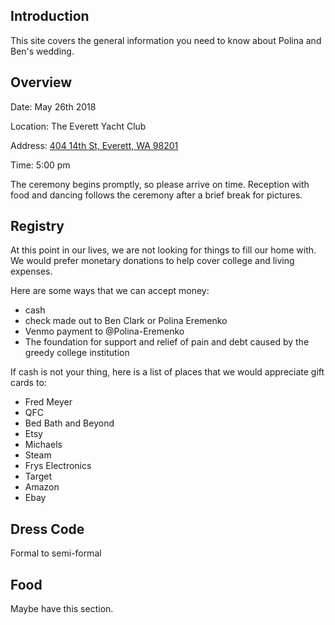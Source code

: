 ## Introduction

This site covers the general information you need to know about Polina and Ben's wedding.

## Overview

Date: May 26th 2018

Location: The Everett Yacht Club

Address: [404 14th St, Everett, WA 98201](https://www.google.com/maps/place/404+14th+St,+Everett,+WA+98201/@47.9993416,-122.2253224,17z/data=!3m1!4b1!4m5!3m4!1s0x549aaab49714d6f1:0xdec1a9cee10e64a7!8m2!3d47.9993416!4d-122.2231337 "Google Map of Location")

Time: 5:00 pm

The ceremony begins promptly, so please arrive on time. Reception with food and dancing follows the ceremony after a brief break for pictures.

## Registry

At this point in our lives, we are not looking for things to fill our home with. We would prefer monetary donations to help cover college and living expenses.

Here are some ways that we can accept money:

* cash
* check made out to Ben Clark or Polina Eremenko
* Venmo payment to @Polina-Eremenko
* The foundation for support and relief of pain and debt caused by the greedy college institution

If cash is not your thing, here is a list of places that we would appreciate gift cards to:

* Fred Meyer
* QFC
* Bed Bath and Beyond
* Etsy
* Michaels
* Steam
* Frys Electronics
* Target
* Amazon
* Ebay

## Dress Code

Formal to semi-formal

## Food

Maybe have this section.

